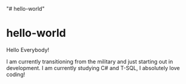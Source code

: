 "# hello-world" 
# hello-world

Hello Everybody!

I am currently transitioning from the military and just starting out in development. I am currently studying C# and T-SQL, I absolutely love coding! 
